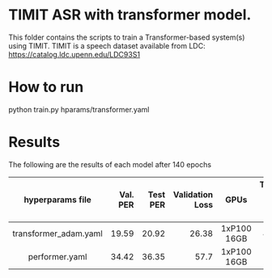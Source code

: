 # TIMIT ASR with transformer model.
This folder contains the scripts to train a Transformer-based system(s) using TIMIT.
TIMIT is a speech dataset available from LDC: https://catalog.ldc.upenn.edu/LDC93S1

# How to run
python train.py hparams/transformer.yaml

# Results
The following are the results of each model after 140 epochs

| hyperparams file | Val. PER | Test PER | Validation Loss | GPUs | Training Time per epoch | Results at Epoch |
|:---------------------------:| -----:| -----:| --------:|:-----------:|:-----------:|:-----------:|
| transformer_adam.yaml |  19.59 | 20.92 | 26.38 | 1xP100 16GB | 47 sec| 107 |
| performer.yaml | 34.42 | 36.35 | 57.7 | 1xP100 16GB | 2 min 25 sec | 110 |
